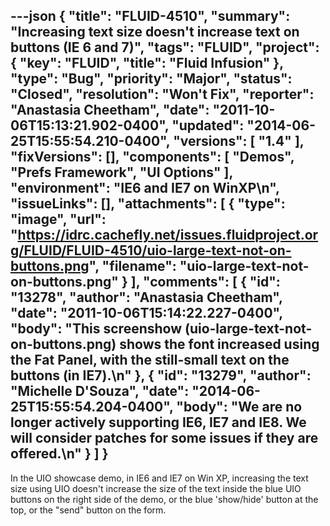 ---json
{
  "title": "FLUID-4510",
  "summary": "Increasing text size doesn't increase text on buttons (IE 6 and 7)",
  "tags": "FLUID",
  "project": {
    "key": "FLUID",
    "title": "Fluid Infusion"
  },
  "type": "Bug",
  "priority": "Major",
  "status": "Closed",
  "resolution": "Won't Fix",
  "reporter": "Anastasia Cheetham",
  "date": "2011-10-06T15:13:21.902-0400",
  "updated": "2014-06-25T15:55:54.210-0400",
  "versions": [
    "1.4"
  ],
  "fixVersions": [],
  "components": [
    "Demos",
    "Prefs Framework",
    "UI Options"
  ],
  "environment": "IE6 and IE7 on WinXP\n",
  "issueLinks": [],
  "attachments": [
    {
      "type": "image",
      "url": "https://idrc.cachefly.net/issues.fluidproject.org/FLUID/FLUID-4510/uio-large-text-not-on-buttons.png",
      "filename": "uio-large-text-not-on-buttons.png"
    }
  ],
  "comments": [
    {
      "id": "13278",
      "author": "Anastasia Cheetham",
      "date": "2011-10-06T15:14:22.227-0400",
      "body": "This screenshow (uio-large-text-not-on-buttons.png) shows the font increased using the Fat Panel, with the still-small text on the buttons (in IE7).\n"
    },
    {
      "id": "13279",
      "author": "Michelle D'Souza",
      "date": "2014-06-25T15:55:54.204-0400",
      "body": "We are no longer actively supporting IE6, IE7 and IE8. We will consider patches for some issues if they are offered.\n"
    }
  ]
}
---
In the UIO showcase demo, in IE6 and IE7 on Win XP, increasing the text size using UIO doesn't increase the size of the text inside the blue UIO buttons on the right side of the demo, or the blue 'show/hide' button at the top, or the "send" button on the form.

        